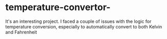# temperature-convertor-
It's an interesting project. I faced a couple of issues with the logic for temperature conversion, especially to automatically convert to both Kelvin and Fahrenheit
